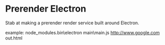 Prerender Electron
=====

Stab at making a prerender render service built around Electron.

example: node_modules\.bin\electron main\main.js http://www.google.com out.html

